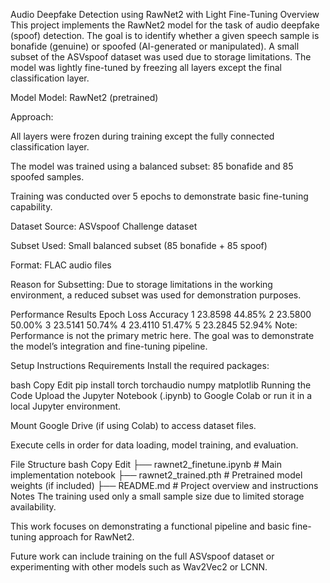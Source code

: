 Audio Deepfake Detection using RawNet2 with Light Fine-Tuning
Overview
This project implements the RawNet2 model for the task of audio deepfake (spoof) detection. The goal is to identify whether a given speech sample is bonafide (genuine) or spoofed (AI-generated or manipulated). A small subset of the ASVspoof dataset was used due to storage limitations. The model was lightly fine-tuned by freezing all layers except the final classification layer.

Model
Model: RawNet2 (pretrained)

Approach:

All layers were frozen during training except the fully connected classification layer.

The model was trained using a balanced subset: 85 bonafide and 85 spoofed samples.

Training was conducted over 5 epochs to demonstrate basic fine-tuning capability.

Dataset
Source: ASVspoof Challenge dataset

Subset Used: Small balanced subset (85 bonafide + 85 spoof)

Format: FLAC audio files

Reason for Subsetting: Due to storage limitations in the working environment, a reduced subset was used for demonstration purposes.

Performance Results
Epoch	Loss	Accuracy
1	23.8598	44.85%
2	23.5800	50.00%
3	23.5141	50.74%
4	23.4110	51.47%
5	23.2845	52.94%
Note: Performance is not the primary metric here. The goal was to demonstrate the model’s integration and fine-tuning pipeline.

Setup Instructions
Requirements
Install the required packages:

bash
Copy
Edit
pip install torch torchaudio numpy matplotlib
Running the Code
Upload the Jupyter Notebook (.ipynb) to Google Colab or run it in a local Jupyter environment.

Mount Google Drive (if using Colab) to access dataset files.

Execute cells in order for data loading, model training, and evaluation.

File Structure
bash
Copy
Edit
├── rawnet2_finetune.ipynb     # Main implementation notebook
├── rawnet2_trained.pth        # Pretrained model weights (if included)
├── README.md                  # Project overview and instructions
Notes
The training used only a small sample size due to limited storage availability.

This work focuses on demonstrating a functional pipeline and basic fine-tuning approach for RawNet2.

Future work can include training on the full ASVspoof dataset or experimenting with other models such as Wav2Vec2 or LCNN.

